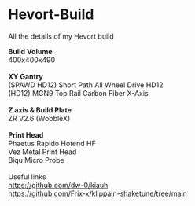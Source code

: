 # Hevort-Build
All the details of my Hevort build

**Build Volume**
<br />
400x400x490
<br />
<br />
**XY Gantry**
<br />
(SPAWD HD12) Short Path All Wheel Drive HD12
<br />
(HD12) MGN9 Top Rail Carbon Fiber X-Axis
<br />
<br />
**Z axis & Build Plate**
<br />
ZR V2.6 (WobbleX)
<br />
<br />
**Print Head**
<br />
Phaetus Rapido Hotend HF
<br />
Vez Metal Print Head 
<br />
Biqu Micro Probe
<br /><br />
Useful links
<br />
https://github.com/dw-0/kiauh
<br />
https://github.com/Frix-x/klippain-shaketune/tree/main

